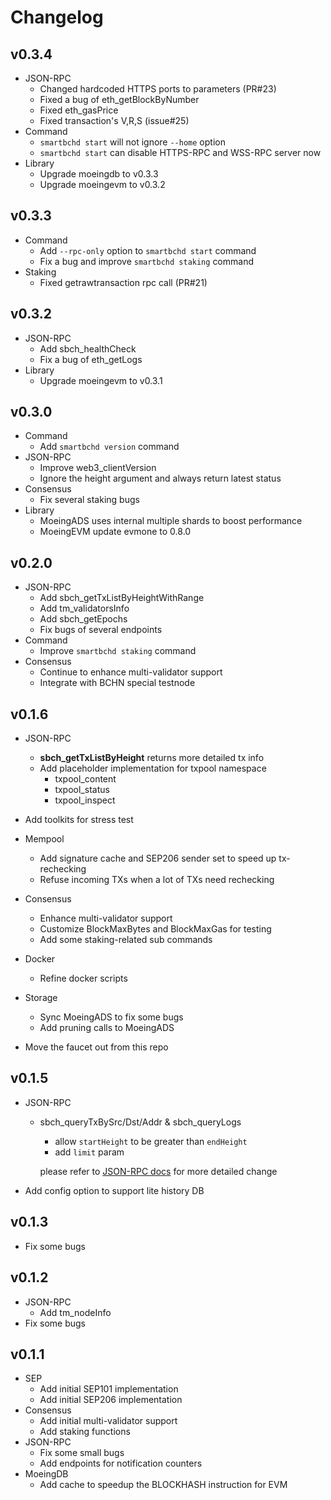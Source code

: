 # Changelog

## v0.3.4

* JSON-RPC
  * Changed hardcoded HTTPS ports to parameters (PR#23)
  * Fixed a bug of eth_getBlockByNumber
  * Fixed eth_gasPrice
  * Fixed transaction's V,R,S (issue#25)
* Command
  * `smartbchd start` will not ignore `--home` option
  * `smartbchd start` can disable HTTPS-RPC and WSS-RPC server now
* Library
  * Upgrade moeingdb to v0.3.3
  * Upgrade moeingevm to v0.3.2


## v0.3.3

* Command
  * Add `--rpc-only` option to `smartbchd start` command
  * Fix a bug and improve `smartbchd staking` command
* Staking
  * Fixed getrawtransaction rpc call (PR#21)


## v0.3.2

* JSON-RPC
  * Add sbch_healthCheck
  * Fix a bug of eth_getLogs
* Library
  * Upgrade moeingevm to v0.3.1


## v0.3.0

* Command
  * Add `smartbchd version` command
* JSON-RPC
  * Improve web3_clientVersion
  * Ignore the height argument and always return latest status
* Consensus
  * Fix several staking bugs
* Library
  * MoeingADS uses internal multiple shards to boost performance
  * MoeingEVM update evmone to 0.8.0



## v0.2.0

* JSON-RPC
  * Add sbch_getTxListByHeightWithRange
  * Add tm_validatorsInfo
  * Add sbch_getEpochs
  * Fix bugs of several endpoints
* Command
  * Improve `smartbchd staking` command
* Consensus
  * Continue to enhance multi-validator support
  * Integrate with BCHN special testnode



## v0.1.6

* JSON-RPC

  * **sbch_getTxListByHeight** returns more detailed tx info
  * Add placeholder implementation for txpool namespace 
    * txpool_content
    * txpool_status
    * txpool_inspect

* Add toolkits for stress test

* Mempool
  * Add signature cache and SEP206 sender set to speed up tx-rechecking
  * Refuse incoming TXs when a lot of TXs need rechecking

* Consensus

  * Enhance multi-validator support
  * Customize BlockMaxBytes and BlockMaxGas for testing
  * Add some staking-related sub commands

* Docker

  * Refine docker scripts

* Storage

  * Sync MoeingADS to fix some bugs
  * Add pruning calls to MoeingADS

* Move the faucet out from this repo



## v0.1.5

* JSON-RPC

  * sbch_queryTxBySrc/Dst/Addr & sbch_queryLogs

    * allow `startHeight` to be greater than `endHeight`
    * add `limit` param

    please refer to  [JSON-RPC docs](https://github.com/smartbch/docs/blob/main/deverlopers-guide/jsonrpc.md#sbch_queryTxBySrc) for more detailed change

* Add config option to support lite history DB



## v0.1.3

* Fix some bugs



## v0.1.2

* JSON-RPC
  * Add tm_nodeInfo
* Fix some bugs



## v0.1.1

* SEP
  * Add initial SEP101 implementation
  * Add initial SEP206 implementation
* Consensus
  * Add initial multi-validator support
  * Add staking functions
* JSON-RPC
  * Fix some small bugs
  * Add endpoints for notification counters
* MoeingDB
  * Add cache to speedup the BLOCKHASH instruction for EVM



